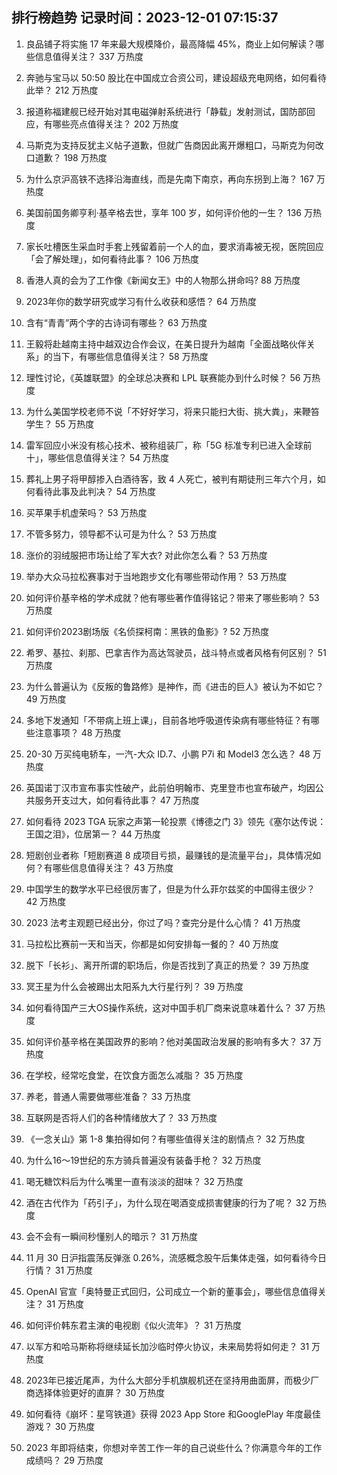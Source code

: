 
## 排行榜趋势 记录时间：2023-12-01 07:15:37
  
  1. 良品铺子将实施 17 年来最大规模降价，最高降幅 45%，商业上如何解读？哪些信息值得关注？ 337 万热度
    
  2. 奔驰与宝马以 50:50 股比在中国成立合资公司，建设超级充电网络，如何看待此举？ 212 万热度
    
  3. 报道称福建舰已经开始对其电磁弹射系统进行「静载」发射测试，国防部回应，有哪些亮点值得关注？ 202 万热度
    
  4. 马斯克为支持反犹主义帖子道歉，但就广告商因此离开爆粗口，马斯克为何改口道歉？ 198 万热度
    
  5. 为什么京沪高铁不选择沿海直线，而是先南下南京，再向东拐到上海？ 167 万热度
    
  6. 美国前国务卿亨利·基辛格去世，享年 100 岁，如何评价他的一生？ 136 万热度
    
  7. 家长吐槽医生采血时手套上残留着前一个人的血，要求消毒被无视，医院回应「会了解处理」，如何看待此事？ 106 万热度
    
  8. 香港人真的会为了工作像《新闻女王》中的人物那么拼命吗? 88 万热度
    
  9. 2023年你的数学研究或学习有什么收获和感悟？ 64 万热度
    
  10. 含有“青青”两个字的古诗词有哪些？ 63 万热度
    
  11. 王毅将赴越南主持中越双边合作会议，在美日提升为越南「全面战略伙伴关系」的当下，有哪些信息值得关注？ 58 万热度
    
  12. 理性讨论，《英雄联盟》的全球总决赛和 LPL 联赛能办到什么时候？ 56 万热度
    
  13. 为什么美国学校老师不说「不好好学习，将来只能扫大街、挑大粪」，来鞭笞学生？ 55 万热度
    
  14. 雷军回应小米没有核心技术、被称组装厂，称「5G 标准专利已进入全球前十」，哪些信息值得关注？ 54 万热度
    
  15. 葬礼上男子将甲醇掺入白酒待客，致 4 人死亡，被判有期徒刑三年六个月，如何看待此事及此判决？ 54 万热度
    
  16. 买苹果手机虚荣吗？ 53 万热度
    
  17. 不管多努力，领导都不认可是为什么？ 53 万热度
    
  18. 涨价的羽绒服把市场让给了军大衣? 对此你怎么看？ 53 万热度
    
  19. 举办大众马拉松赛事对于当地跑步文化有哪些带动作用？ 53 万热度
    
  20. 如何评价基辛格的学术成就？他有哪些著作值得铭记？带来了哪些影响？ 53 万热度
    
  21. 如何评价2023剧场版《名侦探柯南：黑铁的鱼影》? 52 万热度
    
  22. 希罗、基拉、刹那、巴拿吉作为高达驾驶员，战斗特点或者风格有何区别？ 51 万热度
    
  23. 为什么普遍认为《反叛的鲁路修》是神作，而《进击的巨人》被认为不如它？ 49 万热度
    
  24. 多地下发通知「不带病上班上课」，目前各地呼吸道传染病有哪些特征？有哪些注意事项？ 48 万热度
    
  25. 20-30 万买纯电轿车，一汽-大众 ID.7、小鹏 P7i 和 Model3 怎么选？ 48 万热度
    
  26. 英国诺丁汉市宣布事实性破产，此前伯明翰市、克里登市也宣布破产，均因公共服务开支过大，如何看待此事？ 47 万热度
    
  27. 如何看待 2023 TGA 玩家之声第一轮投票《博德之门 3》领先《塞尔达传说：王国之泪》，位居第一？ 44 万热度
    
  28. 短剧创业者称「短剧赛道 8 成项目亏损，最赚钱的是流量平台」，具体情况如何？有哪些信息值得关注？ 43 万热度
    
  29. 中国学生的数学水平已经很厉害了，但是为什么菲尔兹奖的中国得主很少？ 42 万热度
    
  30. 2023 法考主观题已经出分，你过了吗？查完分是什么心情？ 41 万热度
    
  31. 马拉松比赛前一天和当天，你都是如何安排每一餐的？ 40 万热度
    
  32. 脱下「长衫」、离开所谓的职场后，你是否找到了真正的热爱？ 39 万热度
    
  33. 冥王星为什么会被踢出太阳系九大行星行列？ 39 万热度
    
  34. 如何看待国产三大OS操作系统，这对中国手机厂商来说意味着什么？ 37 万热度
    
  35. 如何评价基辛格在美国政界的影响？他对美国政治发展的影响有多大？ 37 万热度
    
  36. 在学校，经常吃食堂，在饮食方面怎么减脂？ 35 万热度
    
  37. 养老，普通人需要做哪些准备？ 33 万热度
    
  38. 互联网是否将人们的各种情绪放大了？ 33 万热度
    
  39. 《一念关山》第 1-8 集拍得如何？有哪些值得关注的剧情点？ 32 万热度
    
  40. 为什么16～19世纪的东方骑兵普遍没有装备手枪？ 32 万热度
    
  41. 喝无糖饮料后为什么嘴里一直有淡淡的甜味？ 32 万热度
    
  42. 酒在古代作为「药引子」，为什么现在喝酒变成损害健康的行为了呢？ 32 万热度
    
  43. 会不会有一瞬间秒懂别人的暗示？ 31 万热度
    
  44. 11 月 30 日沪指震荡反弹涨 0.26%，流感概念股午后集体走强，如何看待今日行情？ 31 万热度
    
  45. OpenAI 官宣「奥特曼正式回归，公司成立一个新的董事会」，哪些信息值得关注？ 31 万热度
    
  46. 如何评价韩东君主演的电视剧《似火流年》？ 31 万热度
    
  47. 以军方和哈马斯称将继续延长加沙临时停火协议，未来局势将如何走？ 31 万热度
    
  48. 2023年已接近尾声，为什么大部分手机旗舰机还在坚持用曲面屏，而极少厂商选择体验更好的直屏？ 30 万热度
    
  49. 如何看待《崩坏：星穹铁道》获得 2023 App Store 和GooglePlay 年度最佳游戏？ 30 万热度
    
  50. 2023 年即将结束，你想对辛苦工作一年的自己说些什么？你满意今年的工作成绩吗？ 29 万热度
    